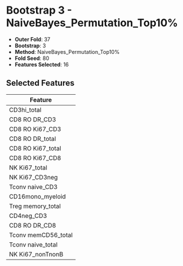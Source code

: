 # Bootstrap 3 - NaiveBayes_Permutation_Top10%

- **Outer Fold**: 37
- **Bootstrap**: 3
- **Method**: NaiveBayes_Permutation_Top10%
- **Fold Seed**: 80
- **Features Selected**: 16

## Selected Features

| Feature |
|---------|
| CD3hi_total |
| CD8 RO DR_CD3 |
| CD8  RO Ki67_CD3 |
| CD8 RO DR_total |
| CD8 RO Ki67_total |
| CD8 RO Ki67_CD8 |
| NK Ki67_total |
| NK Ki67_CD3neg |
| Tconv naive_CD3 |
| CD16mono_myeloid |
| Treg memory_total |
| CD4neg_CD3 |
| CD8 RO DR_CD8 |
| Tconv memCD56_total |
| Tconv naive_total |
| NK Ki67_nonTnonB |
